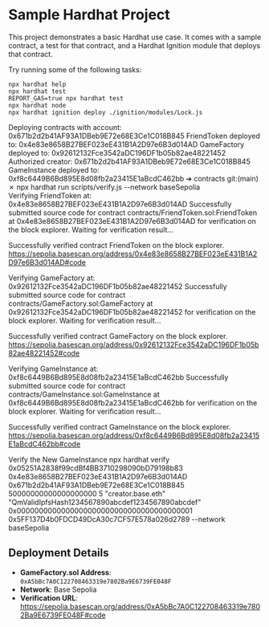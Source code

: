 # Sample Hardhat Project

This project demonstrates a basic Hardhat use case. It comes with a sample contract, a test for that contract, and a Hardhat Ignition module that deploys that contract.

Try running some of the following tasks:

```shell
npx hardhat help
npx hardhat test
REPORT_GAS=true npx hardhat test
npx hardhat node
npx hardhat ignition deploy ./ignition/modules/Lock.js
```



Deploying contracts with account: 0x671b2d2b41AF93A1DBeb9E72e68E3Ce1C018B845
FriendToken deployed to: 0x4e83e8658B27BEF023eE431B1A2D97e6B3d014AD
GameFactory deployed to: 0x92612132Fce3542aDC196DF1b05b82ae48221452
Authorized creator: 0x671b2d2b41AF93A1DBeb9E72e68E3Ce1C018B845
GameInstance deployed to: 0xf8c6449B6Bd895E8d08fb2a23415E1aBcdC462bb
➜  contracts git:(main) ✗ npx hardhat run scripts/verify.js --network baseSepolia   
Verifying FriendToken at: 0x4e83e8658B27BEF023eE431B1A2D97e6B3d014AD
Successfully submitted source code for contract
contracts/FriendToken.sol:FriendToken at 0x4e83e8658B27BEF023eE431B1A2D97e6B3d014AD
for verification on the block explorer. Waiting for verification result...

Successfully verified contract FriendToken on the block explorer.
https://sepolia.basescan.org/address/0x4e83e8658B27BEF023eE431B1A2D97e6B3d014AD#code

Verifying GameFactory at: 0x92612132Fce3542aDC196DF1b05b82ae48221452
Successfully submitted source code for contract
contracts/GameFactory.sol:GameFactory at 0x92612132Fce3542aDC196DF1b05b82ae48221452
for verification on the block explorer. Waiting for verification result...

Successfully verified contract GameFactory on the block explorer.
https://sepolia.basescan.org/address/0x92612132Fce3542aDC196DF1b05b82ae48221452#code

Verifying GameInstance at: 0xf8c6449B6Bd895E8d08fb2a23415E1aBcdC462bb
Successfully submitted source code for contract
contracts/GameInstance.sol:GameInstance at 0xf8c6449B6Bd895E8d08fb2a23415E1aBcdC462bb
for verification on the block explorer. Waiting for verification result...

Successfully verified contract GameInstance on the block explorer.
https://sepolia.basescan.org/address/0xf8c6449B6Bd895E8d08fb2a23415E1aBcdC462bb#code


Verify the New GameInstance
npx hardhat verify 0x05251A2838f99cdBf4BB3710298090bD79198b83 0x4e83e8658B27BEF023eE431B1A2D97e6B3d014AD 0x671b2d2b41AF93A1DBeb9E72e68E3Ce1C018B845 50000000000000000000 5 "creator.base.eth" "QmValidIpfsHash1234567890abcdef1234567890abcdef" 0x0000000000000000000000000000000000000001 0x5FF137D4b0FDCD49DcA30c7CF57E578a026d2789 --network baseSepolia


## Deployment Details
- **GameFactory.sol Address**: `0xA5bBc7A0C122708463319e7802Ba9E6739FE048F`
- **Network**: Base Sepolia
- **Verification URL**: https://sepolia.basescan.org/address/0xA5bBc7A0C122708463319e7802Ba9E6739FE048F#code